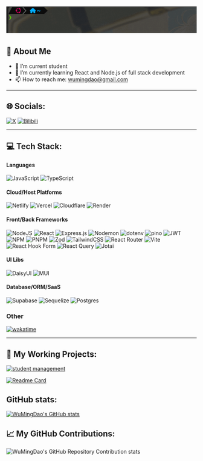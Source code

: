 # <div align="center">![Welcome](image/Welcome.gif)</div>

## 👋 About Me

- 🔭 I’m current student
- 🌱 I’m currently learning React and Node.js of full stack development
- 📫 How to reach me: wumingdao@gmail.com
<hr />

## 🌐 Socials:

[![X](https://img.shields.io/badge/X-black.svg?logo=X&logoColor=white)](https://x.com/wuming_dao33582) [![Bilibili](https://img.shields.io/badge/Bilibili-pink.svg?logo=Bilibili&logoColor=white)](https://space.bilibili.com/354296611)

<hr />

## 💻 Tech Stack:

#### Languages

![JavaScript](https://img.shields.io/badge/javascript-%23323330.svg?style=flat&logo=javascript&logoColor=%23F7DF1E) ![TypeScript](https://img.shields.io/badge/typescript-%23007ACC.svg?style=flat&logo=typescript&logoColor=white)

#### Cloud/Host Platforms

![Netlify](https://img.shields.io/badge/netlify-%23000000.svg?style=flat&logo=netlify&logoColor=#00C7B7) ![Vercel](https://img.shields.io/badge/vercel-%23000000.svg?style=flat&logo=vercel&logoColor=white) ![Cloudflare](https://img.shields.io/badge/Cloudflare-F38020?style=flat&logo=Cloudflare&logoColor=white) ![Render](https://img.shields.io/badge/Render-%46E3B7.svg?style=flat&logo=render&logoColor=white)

#### Front/Back Frameworks

![NodeJS](https://img.shields.io/badge/node.js-6DA55F?style=flat&logo=node.js&logoColor=white) ![React](https://img.shields.io/badge/react-%2320232a.svg?style=flat&logo=react&logoColor=%2361DAFB) ![Express.js](https://img.shields.io/badge/express.js-%23404d59.svg?style=flat&logo=express&logoColor=%2361DAFB) ![Nodemon](https://img.shields.io/badge/NODEMON-%23323330.svg?style=flat&logo=nodemon&logoColor=%BBDEAD) ![dotenv](https://img.shields.io/badge/dotenv-white?style=flat&logo=dotenv&logoColor=ECD53F) ![pino](https://img.shields.io/badge/pino-687634?style=flat&logo=pino&logoColor=white) ![JWT](https://img.shields.io/badge/JWT-black?style=flat&logo=JSON%20web%20tokens) ![NPM](https://img.shields.io/badge/NPM-%23CB3837.svg?style=flat&logo=npm&logoColor=white) ![PNPM](https://img.shields.io/badge/pnpm-%234a4a4a.svg?style=flat&logo=pnpm&logoColor=f69220) ![Zod](https://img.shields.io/badge/zod-%233068b7.svg?style=flat&logo=zod&logoColor=white) ![TailwindCSS](https://img.shields.io/badge/tailwindcss-%2338B2AC.svg?style=flat&logo=tailwind-css&logoColor=white) ![React Router](https://img.shields.io/badge/React_Router-CA4245?style=flat&logo=react-router&logoColor=white) ![Vite](https://img.shields.io/badge/vite-%23646CFF.svg?style=flat&logo=vite&logoColor=white) ![React Hook Form](https://img.shields.io/badge/React%20Hook%20Form-%23EC5990.svg?style=flat&logo=reacthookform&logoColor=white) ![React Query](https://img.shields.io/badge/-React%20Query-FF4154?style=flat&logo=react%20query&logoColor=white) ![Jotai](https://img.shields.io/badge/Jotai-%23404d59?style=flat&logo=Jotai&logoColor=white)

#### UI Libs

![DaisyUI](https://img.shields.io/badge/daisyui-5A0EF8?style=flat&logo=daisyui&logoColor=white) ![MUI](https://img.shields.io/badge/MUI-%230081CB.svg?style=flat&logo=mui&logoColor=white)

#### Database/ORM/SaaS

![Supabase](https://img.shields.io/badge/Supabase-3ECF8E?style=flat&logo=supabase&logoColor=white) ![Sequelize](https://img.shields.io/badge/Sequelize-52B0E7?style=flat&logo=Sequelize&logoColor=white) ![Postgres](https://img.shields.io/badge/postgres-%23316192.svg?style=flat&logo=postgresql&logoColor=white)

### Other

[![wakatime](https://wakatime.com/badge/user/018b9516-3463-4ece-a409-03c3187a355d.svg)](https://wakatime.com/@018b9516-3463-4ece-a409-03c3187a355d)

<hr />

## 📝 My Working Projects:

[![student management](https://github-readme-stats.vercel.app/api/pin/?username=WuMingDao&repo=student-management)](https://github.com/WuMingDao/student-management)

[![Readme Card](https://github-readme-stats.vercel.app/api/pin/?username=WuMingDao&repo=create-nodejs-react-startup)](https://github.com/WuMingDao/create-nodejs-react-startup)

## GitHub stats:

[![WuMingDao's GitHub stats](https://github-readme-stats.vercel.app/api?username=WuMingDao&show_icons=true&theme=transparent)](https://github.com/WuMingDao/github-readme-stats)

## 📈 My GitHub Contributions:

![WuMingDao's GitHub Repository Contribution stats](https://github-contributor-stats.vercel.app/api?username=WuMingDao&limit=5&theme=dark&combine_all_yearly_contributions=true)

